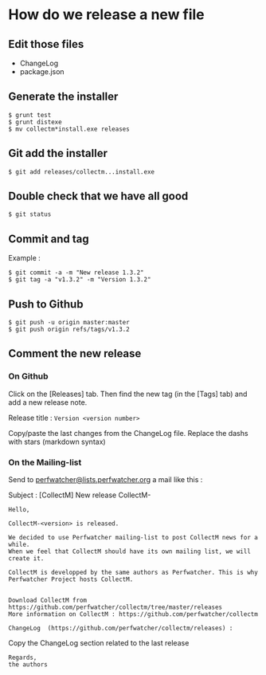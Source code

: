 # How do we release a new file

## Edit those files

* ChangeLog
* package.json

## Generate the installer

```
$ grunt test
$ grunt distexe
$ mv collectm*install.exe releases
```

## Git add the installer

```
$ git add releases/collectm...install.exe
```

## Double check that we have all good

```
$ git status
```

## Commit and tag

Example :
```
$ git commit -a -m "New release 1.3.2"
$ git tag -a "v1.3.2" -m "Version 1.3.2"
```

## Push to Github

```
$ git push -u origin master:master
$ git push origin refs/tags/v1.3.2

```

## Comment the new release

### On Github

Click on the [Releases] tab. Then find the new tag (in the [Tags] tab) and add a new release note.

Release title : `Version <version number>`

Copy/paste the last changes from the ChangeLog file.
Replace the dashs with stars (markdown syntax)

### On the Mailing-list

Send to perfwatcher@lists.perfwatcher.org a mail like this :

Subject : [CollectM] New release CollectM-<version>

```
Hello,

CollectM-<version> is released.

We decided to use Perfwatcher mailing-list to post CollectM news for a while.
When we feel that CollectM should have its own mailing list, we will create it.

CollectM is developped by the same authors as Perfwatcher. This is why Perfwatcher Project hosts CollectM.


Download CollectM from https://github.com/perfwatcher/collectm/tree/master/releases
More information on CollectM : https://github.com/perfwatcher/collectm

ChangeLog  (https://github.com/perfwatcher/collectm/releases) :

```
Copy the ChangeLog section related to the last release
```
Regards,
the authors
```



